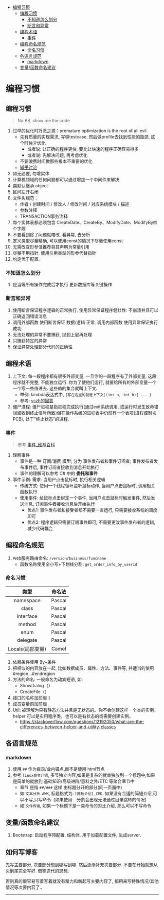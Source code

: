 - [编程习惯](#%E7%BC%96%E7%A8%8B%E4%B9%A0%E6%83%AF)
  - [编程习惯](#%E7%BC%96%E7%A8%8B%E4%B9%A0%E6%83%AF-1)
    - [不知道怎么划分](#%E4%B8%8D%E7%9F%A5%E9%81%93%E6%80%8E%E4%B9%88%E5%88%92%E5%88%86)
    - [断言和异常](#%E6%96%AD%E8%A8%80%E5%92%8C%E5%BC%82%E5%B8%B8)
  - [编程术语](#%E7%BC%96%E7%A8%8B%E6%9C%AF%E8%AF%AD)
    - [事件](#%E4%BA%8B%E4%BB%B6)
  - [编程命名规范](#%E7%BC%96%E7%A8%8B%E5%91%BD%E5%90%8D%E8%A7%84%E8%8C%83)
    - [命名习惯](#%E5%91%BD%E5%90%8D%E4%B9%A0%E6%83%AF)
  - [各语言规范](#%E5%90%84%E8%AF%AD%E8%A8%80%E8%A7%84%E8%8C%83)
    - [markdown](#markdown)
  - [变量/函数命名建议](#%E5%8F%98%E9%87%8F%E5%87%BD%E6%95%B0%E5%91%BD%E5%90%8D%E5%BB%BA%E8%AE%AE)

# 编程习惯

## 编程习惯
> No BB, show me the code
1. 过早的优化时万恶之源：premature optimization is the root of all evil
    - 先有质量的实现需求, 写够testcase, 然后做profile去找到性能的瓶颈, 这个时候才优化
        - 或者说: 让正确的程序更快, 要比让快速的程序正确容易得多
        - 或者说: 先解决问题, 再考虑优化
    - 不要浪费时间做那些根本不重要的优化
    - [知乎讨论](https://www.zhihu.com/question/24282796/answer/27279410)
2. 如无必要, 勿增实体
3. 计算机领域的任何问题都可以通过增加一个中间件来解决
4. 类默认继承 object
5. 区间左开右闭
6. 文件头规范：
    - 作者 / 创建时间 / 修改人 / 修改时间 / 对应系统模块 / 描述
    - 参数注释
    - TRANSACTION事务注释
7. 每个实体表都必须包含 CreateDate、CreateBy、ModifyDate、ModifyBy四个字段
8. 不要看到除了问题就瞎改, 看异常, 去分析
9. 定义类型尽量精确, 可以使用const的情况下尽量使用const
10. 无需改变形参值推荐将其声明为常量引用
11. 尽量不用指针. 使用引用类型的形参代替指针
12. 约定优于配置.

### 不知道怎么划分
1. 应当等所有操作完成后才执行 更新数据库等关键操作

### 断言和异常
1. 使用断言保证程序逻辑的正常执行, 使用异常保证程序健壮性: 不崩溃并且可以正确返回错误消息
2. 调用外部函数 使用断言保证 数据/逻辑 正常, 调用内部函数 使用异常保证执行成功
3. 无法处理的异常不要捕获, 抛到上层再处理
4. 只捕获特定的异常
5. 保证异常处理部分代码的正确性

## 编程术语
1. 上下文: 每一段程序都有很多外部变量. 一旦你的一段程序有了外部变量, 这段程序就不完整, 不能独立运行. 你为了使他们运行, 就要给所有的外部变量一个一个写一些值进去. 这些值的集合就叫上下文. 
    - 举例: lambda表达式中, `[写在这里的就是上下文](int a, int b){ ... }`
    - 参考: [vczh的回答](https://www.zhihu.com/question/26387327/answer/32611575)
2. 僵尸进程: 僵尸进程是指进程完成执行(通过exit系统调用, 或运行时发生致命错误或收到终止信号所致)但在操作系统的进程表中仍然有一个表项(进程控制块PCB), 处于"终止状态"的进程.

### 事件
> 参考 [事件_维基百科](https://zh.wikipedia.org/wiki/事件驅動程式設計)
1. 理解事件
    - 事件是一种 订阅/消费 模型; 分为 事件发布者和事件订阅者; 事件发布者发布事件后, 事件订阅者接收到消息开始执行
    - 事件的理解可以参考 C# 中的 **委托和事件**
2. 事件示例: 需求: 当用户点击鼠标时, 执行相关逻辑
    - 传统方式: 使用一个线程循环监听鼠标动作, 当用户点击鼠标时, 调用相关函数执行
    - 使用事件: 给鼠标点击绑定一个事件, 当用户点击鼠标时触发事件, 然后发送消息, 订阅事件者接收消息后开始执行
        - 优点1: 事件发布者和接受者都不需要一直运行, 只需要接收系统的调度即可
        - 优点2: 程序逻辑只需要订阅事件即可, 不需要更改事件发布者的逻辑, 减少代码耦合
    
## 编程命名规范
1. web服务路由命名: `/version/business/funcname`
    - 函数名称使用全小写+下划线分割: `get_order_info_by_userid`
    
### 命名习惯
类型  |命名法
|:--:|:--:|
namespace   |Pascal
class   |Pascal
interface   |Pascal
method  |Pascal
enum    |Pascal
delegate    |Pascal
Locals(局部变量)    |Camel
1. 依赖条件使用 By+条件
2. 把相似的内容放在一起, 比如数据成员、属性、方法、事件等, 并适当的使用#region…#endregion
3. 方法的命名: 一般命名为动宾短语, 如:
    - ShowDialog（）
    - CreateFile（）
4. 接口的名称加前缀 `I`
5. 成员变量前加前缀 `_`
6. Util: 被理解为只有静态方法并且是无状态的。你不会创建这样一个类的实例。helper 可以是实用程序类，也可以是有状态的或需要创建实例。
    - https://stackoverflow.com/questions/12192050/what-are-the-differences-between-helper-and-utility-classes

## 各语言规范
### markdown
1. 使用 `##` 作为目录/业内锚点,而不是使用 html节点
2. 参考 `linux命令介绍`, 多节独立内容,如果是复杂的就单独放到一个标题中,如果是简单的就放到 基础知识/高级进阶/意料之外/ETC 等聚合章节中
    - 章节 是指 `##/###` 这样 由标题分开的部分(同一页面中)
    - 如 `文本分析-AWK`, 标题格式为: `[简短介绍]_CMD`. 如果没有合适的简短介绍,可以不写,只写命令. (如果使用 `_` 分割会出现无法通过目录跳转的情况)
    - 如 `文件传输`, 如果一个标题下是一类命令的对比介绍, 那么可以不写命令

## 变量/函数命名建议
1. Bootstrap: 启动程序预配置, 结构体. 用于加载配置文件, 生成server.

## 如何写博客

先写主要部分, 次要部分想到哪写到哪. 然后逐渐补充次要部分. 不要在开始就想从头到尾完全写好. 借鉴迭代的思想.

否则真的很容易写着写着就没有精力和新起写主要内容了, 都用来写特殊情况/其他情况等次要内容了..

----
